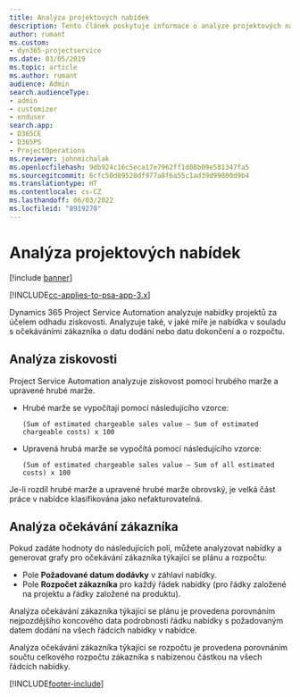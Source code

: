 ```yaml
---
title: Analýza projektových nabídek
description: Tento článek poskytuje informace o analýze projektových nabídek.
author: rumant
ms.custom:
- dyn365-projectservice
ms.date: 03/05/2019
ms.topic: article
ms.author: rumant
audience: Admin
search.audienceType:
- admin
- customizer
- enduser
search.app:
- D365CE
- D365PS
- ProjectOperations
ms.reviewer: johnmichalak
ms.openlocfilehash: 9db924c16c5eca17e7962ff1d88b09e581347fa5
ms.sourcegitcommit: 6cfc50d89528df977a8f6a55c1ad39d99800d9b4
ms.translationtype: HT
ms.contentlocale: cs-CZ
ms.lasthandoff: 06/03/2022
ms.locfileid: "8919270"
---
```

# <a name="analysis-of-project-quotes"></a>Analýza projektových nabídek

[!include [banner](../includes/psa-now-project-operations.md)]

[!INCLUDE[cc-applies-to-psa-app-3.x](../includes/cc-applies-to-psa-app-3x.md)]

Dynamics 365 Project Service Automation analyzuje nabídky projektů za účelem odhadu ziskovosti. Analyzuje také, v jaké míře je nabídka v souladu s očekáváními zákazníka o datu dodání nebo datu dokončení a o rozpočtu.

## <a name="profitability-analysis"></a>Analýza ziskovosti

Project Service Automation analyzuje ziskovost pomocí hrubého marže a upravené hrubé marže.

- Hrubé marže se vypočítají pomocí následujícího vzorce:

  `
    (Sum of estimated chargeable sales value – Sum of estimated chargeable costs) x 100
  `
- Upravená hrubá marže se vypočítá pomocí následujícího vzorce:

  `
    (Sum of estimated chargeable sales value – Sum of all estimated costs) x 100
  `

Je-li rozdíl hrubé marže a upravené hrubé marže obrovský, je velká část práce v nabídce klasifikována jako nefakturovatelná.

## <a name="analysis-of-customer-expectations"></a>Analýza očekávání zákazníka

Pokud zadáte hodnoty do následujících polí, můžete analyzovat nabídky a generovat grafy pro očekávání zákazníka týkající se plánu a rozpočtu:

- Pole **Požadované datum dodávky** v záhlaví nabídky.
- Pole **Rozpočet zákazníka** pro každý řádek nabídky (pro řádky založené na projektu a řádky založené na produktu).

Analýza očekávání zákazníka týkající se plánu je provedena porovnáním nejpozdějšího koncového data podrobnosti řádku nabídky s požadovaným datem dodání na všech řádcích nabídky v nabídce.

Analýza očekávání zákazníka týkající se rozpočtu je provedena porovnáním součtu celkového rozpočtu zákazníka s nabízenou částkou na všech řádcích nabídky.


[!INCLUDE[footer-include](../includes/footer-banner.md)]
